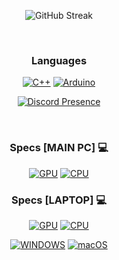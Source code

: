 <div align="center">
  
  ![GitHub Streak](https://streak-stats.demolab.com/?user=Internalization&theme=dark&hide_border=true&date_format=M%20j%5B%2C%20Y%5D&background=0F0F0F&ring=DD2727&currStreakLabel=DD2727&fire=DD2727)</br>
  
  </br>
  
  ### Languages
[![C++](https://img.shields.io/badge/C++-00599C?style=for-the-badge&logo=cplusplus&logoColor=white)](https://isocpp.org/)
[![Arduino](https://img.shields.io/badge/Arduino-00979D?style=for-the-badge&logo=arduino&logoColor=white)](https://www.arduino.cc/)
  </br>
  
  [![Discord Presence](https://lanyard.cnrad.dev/api/930621561294184462)](https://discord.com/users/930621561294184462)
  
  </br>
  
  ### Specs [MAIN PC] 💻
[![GPU](https://img.shields.io/badge/AMD-Radeon_RX_6600_XT-ED1C24?style=for-the-badge&logo=amd&logoColor=white)](https://www.sapphiretech.com/en/consumer/nitro-rx-6600-xt-8g-gddr6)
[![CPU](https://img.shields.io/badge/Intel-Core_i3_12100-0071C5?style=for-the-badge&logo=intel&logoColor=white)](https://www.amazon.com/Intel-Core-i3-12100-Processor-Graphics/dp/B09N55FR99/ref=sr_1_1?crid=3LC0XJIZ5IPMD&keywords=intel+i3-12100&qid=1679405600&sprefix=intel+i3-12100%2Caps%2C207&sr=8-1)

  ### Specs [LAPTOP] 💻
[![GPU](https://img.shields.io/badge/NVIDIA-GeForce_GTX_1050-76B900?style=for-the-badge&logo=nvidia&logoColor=white)](https://www.nvidia.com/en-us/geforce/graphics-cards/gtx-1050/)
[![CPU](https://img.shields.io/badge/Intel-Core_i7_7700K-0071C5?style=for-the-badge&logo=intel&logoColor=white)](https://www.intel.com/content/www/us/en/products/sku/97128/intel-core-i77700k-processor-8m-cache-up-to-4-50-ghz/specifications.html)


[![WINDOWS](https://img.shields.io/badge/Windows_10-0078D6?style=for-the-badge&logo=windows10&logoColor=white)](https://www.microsoft.com/en-us/windows)
[![macOS](https://img.shields.io/badge/macOS_Sonoma-000000?style=for-the-badge&logo=apple&logoColor=white)](https://www.apple.com/macos/sonoma/)

</div>
